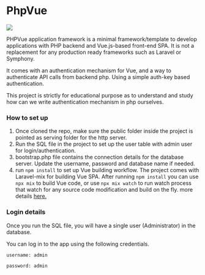 # PhpVue

![](https://raw.githubusercontent.com/srisar/php_vue_framework/master/vue/assets/images/phpvue-logo.png)

PHPVue application framework is a minimal framework/template to develop applications with PHP backend 
and Vue.js-based front-end SPA. It is not a replacement for any production ready frameworks such as Laravel or Symphony. 

It comes with an authentication mechanism for Vue, and a way to authenticate API calls from backend php. Using a simple auth-key based authentication. 

This project is strictly for educational purpose as to understand and study how can we write authentication mechanism in php ourselves.

### How to set up

1. Once cloned the repo, make sure the public folder inside the project is pointed as serving folder for the http server.
2. Run the SQL file in the project to set up the user table with admin user for login/authentication.
3. bootstrap.php file contains the connection details for the database server. Update the username, password and database name if needed.
4. run `npm install` to set up Vue building workflow. The project comes with Laravel-mix for building Vue SPA. After running `npm install` you can use `npx mix` to build Vue code, or use `npx mix watch` to run watch process that watch for any source code modification and build on the fly. more details [here.](https://laravel-mix.com/docs/6.0/upgrade#update-your-npm-scripts)



### Login details

Once you run the SQL file, you will have a single user (Administrator) in the database.

You can log in to the app using the following credentials.

`username: admin`

`password: admin`

